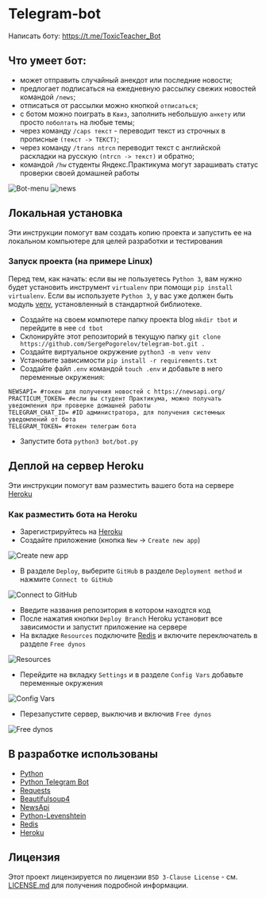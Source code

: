 # Telegram-bot
Написать боту: https://t.me/ToxicTeacher_Bot

## Что умеет бот:
* может отправить случайный анекдот или последние новости;
* предлогает подписаться на ежедневную рассылку свежих новостей командой `/news`;
* отписаться от рассылки можно кнопкой `отписаться`;
* с ботом можно поиграть в `Квиз`, заполнить небольшую `анкету` или просто `поболтать` на любые темы;
* через команду `/caps текст` - переводит текст из строчных в прописные `(текст -> ТЕКСТ)`;
* через команду `/trans ntrcn` переводит текст с английской раскладки на русскую `(ntrcn -> текст)` и обратно;
* командой `/hw` студенты Яндекс.Практикума могут зарашивать статус проверки своей домашней работы

![Bot-menu](https://i.imgur.com/q2VDdOC.png) ![news](https://i.imgur.com/DucFrec.png)

## Локальная установка
Эти инструкции помогут вам создать копию проекта и запустить ее на локальном компьютере для целей разработки и тестирования

### Запуск проекта (на примере Linux)

Перед тем, как начать: если вы не пользуетесь `Python 3`, вам нужно будет установить инструмент `virtualenv` при помощи `pip install virtualenv`. 
Если вы используете `Python 3`, у вас уже должен быть модуль [venv](https://docs.python.org/3/library/venv.html), установленный в стандартной библиотеке.

- Создайте на своем компютере папку проекта blog `mkdir tbot` и перейдите в нее `cd tbot`
- Склонируйте этот репозиторий в текущую папку `git clone https://github.com/SergePogorelov/telegram-bot.git .`
- Создайте виртуальное окружение `python3 -m venv venv`
- Установите зависимости `pip install -r requirements.txt`
- Создайте файл `.env` командой `touch .env` и добавьте в него переменные окружения:
```
NEWSAPI= #токен для получения новостей с https://newsapi.org/
PRACTICUM_TOKEN= #если вы студент Практикума, можно получать уведомления при проверке домашней работы
TELEGRAM_CHAT_ID= #ID администратора, для получения системных уведомлений от бота 
TELEGRAM_TOKEN= #токен телеграм бота
```
- Запустите бота `python3 bot/bot.py`


## Деплой на сервер Heroku
Эти инструкции помогут вам разместить вашего бота на сервере [Heroku](https://heroku.com)

### Как разместить бота на Heroku
- Зарегистрируйтесь на [Heroku](https://heroku.com)
- Создайте приложение (кнопка `New` → `Create new app`)

![Create new app](https://i.imgur.com/BQvCoS5.png)

- В разделе `Deploy`, выберите `GitHub` в разделе `Deployment method` и нажмите `Connect to GitHub`

![Connect to GitHub](https://i.imgur.com/TJ9sJN5.png)

- Введите названия репозитория в котором находтся код
- После нажатия кнопки `Deploy Branch` Heroku установит все зависимости и запустит приложение на сервере
- На вкладке `Resources` подключите [Redis](https://devcenter.heroku.com/articles/heroku-redis) и включите переключатель в разделе `Free dynos`

![Resources](https://i.imgur.com/Byi3UUd.png)

- Перейдите на вкладку `Settings` и в разделе `Config Vars` добавьте переменные окружения

![Config Vars](https://i.imgur.com/FMhDvYH.png)

- Перезапустите сервер, выключив и включив `Free dynos`

![Free dynos](https://i.imgur.com/BQBReQO.png)


## В разработке использованы

- [Python](https://www.python.org/)
- [Python Telegram Bot](https://github.com/python-telegram-bot/python-telegram-bot)
- [Requests](https://requests.readthedocs.io/en/master/)
- [Beautifulsoup4](https://pypi.org/project/beautifulsoup4/)
- [NewsApi](https://newsapi.org/)
- [Python-Levenshtein](https://pypi.org/project/python-Levenshtein/)
- [Redis](https://redis.io/)
- [Heroku](https://heroku.com)

## Лицензия
Этот проект лицензируется по лицензии `BSD 3-Clause License` - см. [LICENSE.md](https://github.com/SergePogorelov/telegram-bot/blob/master/LICENSE) для получения подробной информации.
